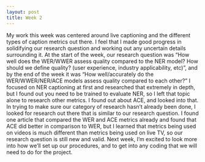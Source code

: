 ```yaml
---
layout: post
title: Week 2
---
```

My work this week was centered around live captioning and the different types of caption metrics out there. I feel that I made good progress in solidifying our research question and working out any uncertain details surrounding it. At the start of the week, our research question was “How well does the WER/WWER assess quality compared to the NER model? How should we define quality? (user experience, industry applicability, etc)”, and by the end of the week it was “How well/accurately do the WER/WWER/NER/ACE models assess quality compared to each other?” I focused on NER captioning at first and researched that extremely in depth, but I found out you need to be trained to evaluate NER, so I left that topic alone to research other metrics. I found out about ACE, and looked into that. In trying to make sure our category of research hasn’t already been done, I looked for research out there that is similar to our research question. I found one article that compared the WER and ACE metrics already and found that ACE did better in comparison to WER, but I learned that metrics being used on videos is much different than metrics being used on live TV, so our research question is still new and valid. Next week, I’m excited to look more into how we’ll set up our procedures, and to get into any coding that we will need to do for the project. 
